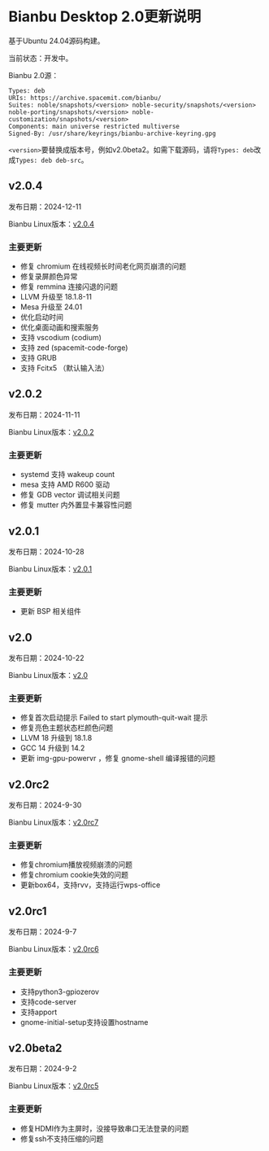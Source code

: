 

# Bianbu Desktop 2.0更新说明

基于Ubuntu 24.04源码构建。

当前状态：开发中。

Bianbu 2.0源：

```
Types: deb
URIs: https://archive.spacemit.com/bianbu/
Suites: noble/snapshots/<version> noble-security/snapshots/<version> noble-porting/snapshots/<version> noble-customization/snapshots/<version>
Components: main universe restricted multiverse
Signed-By: /usr/share/keyrings/bianbu-archive-keyring.gpg
```

`<version>`要替换成版本号，例如v2.0beta2。如需下载源码，请将`Types: deb`改成`Types: deb deb-src`。

## v2.0.4

发布日期：2024-12-11

Bianbu Linux版本：[v2.0.4](https://bianbu-linux.spacemit.com/release_notes/bl-v2.0.y/#v204%E6%9B%B4%E6%96%B0%E8%AF%B4%E6%98%8E)

### 主要更新

- 修复 chromium 在线视频长时间老化网页崩溃的问题
- 修复录屏颜色异常
- 修复 remmina 连接闪退的问题
- LLVM 升级至 18.1.8-11
- Mesa 升级至 24.01
- 优化启动时间
- 优化桌面动画和搜索服务
- 支持 vscodium (codium)
- 支持 zed (spacemit-code-forge)
- 支持 GRUB
- 支持 Fcitx5 （默认输入法）

## v2.0.2

发布日期：2024-11-11

Bianbu Linux版本：[v2.0.2](https://bianbu-linux.spacemit.com/release_notes/bl-v2.0.y/#v202%E6%9B%B4%E6%96%B0%E8%AF%B4%E6%98%8E)

### 主要更新

- systemd 支持 wakeup count
- mesa 支持 AMD R600 驱动
- 修复 GDB vector 调试相关问题
- 修复 mutter 内外置显卡兼容性问题

## v2.0.1

发布日期：2024-10-28

Bianbu Linux版本：[v2.0.1](https://bianbu-linux.spacemit.com/release_notes/bl-v2.0.y/#v201%E6%9B%B4%E6%96%B0%E8%AF%B4%E6%98%8E)

### 主要更新

- 更新 BSP 相关组件

## v2.0

发布日期：2024-10-22

Bianbu Linux版本：[v2.0](https://bianbu-linux.spacemit.com/release_notes/bl-v2.0.y/#v20%E6%9B%B4%E6%96%B0%E8%AF%B4%E6%98%8E)

### 主要更新

- 修复首次启动提示 Failed to start plymouth-quit-wait 提示
- 修复亮色主题状态栏颜色问题
- LLVM 18 升级到 18.1.8
- GCC 14 升级到 14.2
- 更新 img-gpu-powervr ，修复 gnome-shell 编译报错的问题

## v2.0rc2

发布日期：2024-9-30

Bianbu Linux版本：[v2.0rc7](https://bianbu-linux.spacemit.com/release_notes/bl-v2.0.y/#v20rc7%E6%9B%B4%E6%96%B0%E8%AF%B4%E6%98%8E)

### 主要更新

- 修复chromium播放视频崩溃的问题
- 修复chromium cookie失效的问题
- 更新box64，支持rvv，支持运行wps-office

## v2.0rc1

发布日期：2024-9-7

Bianbu Linux版本：[v2.0rc6](https://bianbu-linux.spacemit.com/release_notes/bl-v2.0.y/#v20rc6%E6%9B%B4%E6%96%B0%E8%AF%B4%E6%98%8E)

### 主要更新

- 支持python3-gpiozerov
- 支持code-server
- 支持apport
- gnome-initial-setup支持设置hostname

## v2.0beta2

发布日期：2024-9-2

Bianbu Linux版本：[v2.0rc5](https://bianbu-linux.spacemit.com/release_notes/bl-v2.0.y/#v20rc5%E6%9B%B4%E6%96%B0%E8%AF%B4%E6%98%8E%E5%BC%80%E5%8F%91%E4%B8%AD)

### 主要更新

- 修复HDMI作为主屏时，没接导致串口无法登录的问题
- 修复ssh不支持压缩的问题
